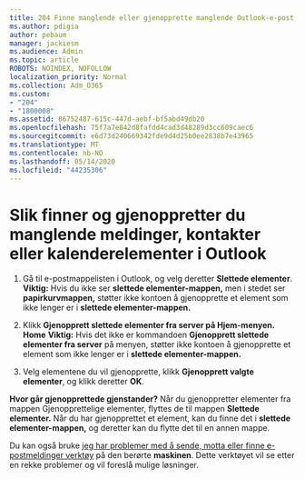 ```yaml
---
title: 204 Finne manglende eller gjenopprette manglende Outlook-e-post, kalender eller kontakter
ms.author: pdigia
author: pebaum
manager: jackiesm
ms.audience: Admin
ms.topic: article
ROBOTS: NOINDEX, NOFOLLOW
localization_priority: Normal
ms.collection: Adm_O365
ms.custom:
- "204"
- "1800008"
ms.assetid: 86752487-615c-447d-aebf-bf5abd49db20
ms.openlocfilehash: 75f7a7e842d8fafdd4cad3d48289d3cc609caec6
ms.sourcegitcommit: e6d73d240669342fde9d4d25b0ee2838b7e43965
ms.translationtype: MT
ms.contentlocale: nb-NO
ms.lasthandoff: 05/14/2020
ms.locfileid: "44235306"
---
```

# <a name="how-to-find-and-recover-missing-messages-contacts-or-calendar-items-in-outlook"></a>Slik finner og gjenoppretter du manglende meldinger, kontakter eller kalenderelementer i Outlook

1. Gå til e-postmappelisten i Outlook, og velg deretter **Slettede elementer**. **Viktig:** Hvis du ikke ser **slettede elementer-mappen,** men i stedet ser **papirkurvmappen,** støtter ikke kontoen å gjenopprette et element som ikke lenger er i **slettede elementer-mappen.**

2. Klikk **Gjenopprett slettede elementer fra server på Hjem-menyen.** **Home** **Viktig:** Hvis det ikke er kommandoen **Gjenopprett slettede elementer fra server** på menyen, støtter ikke kontoen å gjenopprette et element som ikke lenger er i **slettede elementer-mappen.**

3. Velg elementene du vil gjenopprette, klikk **Gjenopprett valgte elementer**, og klikk deretter **OK**.

**Hvor går gjenopprettede gjenstander?** Når du gjenoppretter elementer fra mappen Gjenopprettelige elementer, flyttes de til mappen **Slettede elementer.** Når du har gjenopprettet et element, kan du finne det i **slettede elementer-mappen,** og deretter kan du flytte det til en annen mappe.

Du kan også bruke [jeg har problemer med å sende, motta eller finne e-postmeldinger verktøy](https://aka.ms/SaRA-OutlookSendReceive) på den berørte **maskinen**. Dette verktøyet vil se etter en rekke problemer og vil foreslå mulige løsninger.
